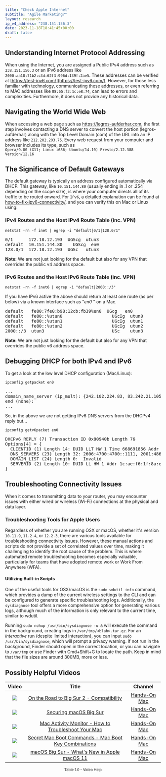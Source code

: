 ```yaml
---
title: "Check Apple Internet"
subtitle: "Agile Marketing?"
layout: research
ip_v4_address: "238.151.156.3"
date: 2023-11-18T18:41:45+00:00
draft: false
---
```


## Understanding Internet Protocol Addressing

When using the Internet, you are assigned a Public IPv4 address such as ```238.151.156.3``` or an IPv6 address like ```2000:aa18:71b2:c3d:62f3:996d:139f:2ae5```. These addresses can be verified at [https://test-ipv6.com/](https://test-ipv6.com/). However, for those less familiar with technology, communicating these addresses, or even referring to MAC addresses like ```08:65:f3:1c:e8:74```, can lead to errors and complexities. Furthermore, it does not provide any historical data.
## Navigating the World Wide Web

When accessing a web page such as https://legros-aufderhar.com, the first step involves contacting a DNS server to convert the host portion (legros-aufderhar) along with the Top Level Domain (com) of the URL into an IP address like ```212.202.203.75```. Every web request from your computer and browser includes its type, such as <br>```Opera/9.80 (X11; Linux i686; Ubuntu/14.10) Presto/2.12.388 Version/12.16```
## The Significance of Default Gateways

The default gateway is typically an address configured automatically via DHCP. This gateway, like ```10.151.144.80``` (usually ending in .1 or .254 depending on the scope size), is where your computer directs all of its traffic to be routed onward. For ```IPv6```, a detailed explanation can be found at [how-to-fix-ipv6-connectivity/](/blog/how-to-fix-ipv6-connectivity/), and you can verify this on Mac or Linux using: <br>
### IPv4 Routes and the Host IPv4 Route Table (inc. VPN)
```netstat -rn -f inet | egrep -i "default|0/1|128.0/1"```

<pre>
0/1      172.18.12.193  UGScg  utun3
default  10.151.144.80    UGScg  en0
128.0/1  172.18.12.193  UGSc   utun3</pre>

**Note:** We are not just looking for the default but also for any VPN that overrides the public v4 address space.

### IPv6 Routes and the Host IPv6 Route Table (inc. VPN)
```netstat -rn -f inet6 | egrep -i "default|2000::/3"```

If you have IPv6 active the above should return at least one route (as per below) via a known interface such as "_en0_ " on a Mac. 

<pre>
default   fe80:7fe0:b98:12cb:fb39%en0  UGcg   en0
default   fe80::%utun0                   UGcIg  utun0
default   fe80::%utun1                   UGcIg  utun1
default   fe80::%utun2                   UGcIg  utun2
2000::/3  utun3                          USc    utun3</pre>

**Note:** We are not just looking for the default but also for any VPN that overrides the public v6 address space.
<br>

## Debugging DHCP for both IPv4 and IPv6

To get a look at the low level DHCP configuration (Mac/Linux): 

```ipconfig getpacket en0```

<pre>
...
domain_name_server (ip_mult): {242.102.224.83, 83.242.21.105}
end (none):
...</pre>

So, in the above we are not getting IPv6 DNS servers from the DHCPv4 reply but...

```ipconfig getv6packet en0```

<pre>
DHCPv6 REPLY (7) Transaction ID 0x80940b Length 76
Options[4] = {
  CLIENTID (1) Length 14: DUID LLT HW 1 Time 668691856 Addr 08:65:f3:1c:e8:74
  DNS_SERVERS (23) Length 32: 2606:4700:4700::1111, 2001:4860:4860::8844
  DOMAIN_LIST (24) Length 0:  Invalid
  SERVERID (2) Length 10: DUID LL HW 1 Addr 1c:ae:f6:1f:8a:e6
}</pre>




## Troubleshooting Connectivity Issues
When it comes to transmitting data to your router, you may encounter issues with either wired or wireless (Wi-Fi) connections at the physical and data layer.
### Troubleshooting Tools for Apple Users
Regardless of whether you are running OSX or macOS, whether it's version ```10.11.9```, ```11.2.4```, or ```12.2.3```, there are various tools available for troubleshooting connectivity issues. However, these manual actions and scripts do not provide a set of correlated values over time, making it challenging to identify the root cause of the problem. This is where automated remote troubleshooting becomes especially valuable, particularly for teams that have adopted remote work or Work From Anywhere (WFA).
#### Utilizing Built-in Scrip​ts
One of the useful tools for OSX/macOS is the ```sudo wdutil info``` command, which provides a dump of the current wireless settings to the CLI and can be configured to generate specific troubleshooting logs. Additionally, the ```sysdiagnose``` tool offers a more comprehensive option for generating various logs, although much of the information is only relevant to the current time, similar to wdutil.

Running ```sudo nohup /usr/bin/sysdiagnose -u &``` will execute the command in the background, creating logs in ```/var/tmp/<blah>.tar.gz```. For an *interactive* run (despite limited interaction), you can input ```sudo /usr/bin/sysdiagnose```, which will prompt a privacy warning. If not run in the background, Finder should open in the correct location, or you can navigate to ```/var/tmp``` or use Finder with Cmd+Shift+G to locate the path. Keep in mind that the file sizes are around 300MB, more or less.
## Possibly Helpful Videos

<link href="/plugins/lity/css/lity.min.css" rel="stylesheet">
<script src="/plugins/lity/js/lity.min.js"></script>
<div class="table1-start"></div>

|Video | Title | Channel |
| :---: | :---: | :---: |
|<a href="https://www.youtube.com/watch?v=HEbK-Tignuc" data-lity><img src="https://i.ytimg.com/vi/HEbK-Tignuc/default.jpg" class="img-fluid"></a>|<a href="https://www.youtube.com/watch?v=HEbK-Tignuc" data-lity>On the Road to Big Sur 2 - Compatibility</a>|<a target="_blank" href="https://www.youtube.com/channel/UCg43DP8MdHVcl4rFK_delBg" >Hands-On Mac</a>|
|<a href="https://www.youtube.com/watch?v=7KdhJimuhNw" data-lity><img src="https://i.ytimg.com/vi/7KdhJimuhNw/default.jpg" class="img-fluid"></a>|<a href="https://www.youtube.com/watch?v=7KdhJimuhNw" data-lity>Securing macOS Big Sur</a>|<a target="_blank" href="https://www.youtube.com/channel/UCg43DP8MdHVcl4rFK_delBg" >Hands-On Mac</a>|
|<a href="https://www.youtube.com/watch?v=TWzWd_DiaJ0" data-lity><img src="https://i.ytimg.com/vi/TWzWd_DiaJ0/default.jpg" class="img-fluid"></a>|<a href="https://www.youtube.com/watch?v=TWzWd_DiaJ0" data-lity>Mac Activity Monitor - How to Troubleshoot Your Mac</a>|<a target="_blank" href="https://www.youtube.com/channel/UCg43DP8MdHVcl4rFK_delBg" >Hands-On Mac</a>|
|<a href="https://www.youtube.com/watch?v=VwNYWAxHCgM" data-lity><img src="https://i.ytimg.com/vi/VwNYWAxHCgM/default.jpg" class="img-fluid"></a>|<a href="https://www.youtube.com/watch?v=VwNYWAxHCgM" data-lity>Secret Mac Boot Commands - Mac Boot Key Combinations</a>|<a target="_blank" href="https://www.youtube.com/channel/UCg43DP8MdHVcl4rFK_delBg" >Hands-On Mac</a>|
|<a href="https://www.youtube.com/watch?v=JMKi6o9kaZI" data-lity><img src="https://i.ytimg.com/vi/JMKi6o9kaZI/default.jpg" class="img-fluid"></a>|<a href="https://www.youtube.com/watch?v=JMKi6o9kaZI" data-lity>macOS Big Sur - What&#39;s New in Apple macOS 11</a>|<a target="_blank" href="https://www.youtube.com/channel/UCg43DP8MdHVcl4rFK_delBg" >Hands-On Mac</a>|

<center><small>Table 1.0 - Video Help</small></center>
 <br>
<div class="table1-end"></div>
<script type="text/javascript">
(function() {
    $('div.table1-start').nextUntil('div.table1-end', 'table').addClass('table thead-dark table-striped table-responsive rounded').attr('id', 't1');
    $('#t1').find('thead').addClass('thead-dark');
})();
</script>
